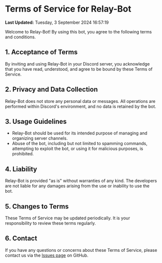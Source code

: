 # Terms of Service for Relay-Bot

**Last Updated:** Tuesday, 3 September 2024 16:57:19

Welcome to Relay-Bot! By using this bot, you agree to the following terms and conditions.

## 1. Acceptance of Terms

By inviting and using Relay-Bot in your Discord server, you acknowledge that you have read, understood, and agree to be bound by these Terms of Service.

## 2. Privacy and Data Collection

Relay-Bot does not store any personal data or messages. All operations are performed within Discord's environment, and no data is retained by the bot.

## 3. Usage Guidelines

- Relay-Bot should be used for its intended purpose of managing and organizing server channels.
- Abuse of the bot, including but not limited to spamming commands, attempting to exploit the bot, or using it for malicious purposes, is prohibited.

## 4. Liability

Relay-Bot is provided "as is" without warranties of any kind. The developers are not liable for any damages arising from the use or inability to use the bot.

## 5. Changes to Terms

These Terms of Service may be updated periodically. It is your responsibility to review these terms regularly.

## 6. Contact

If you have any questions or concerns about these Terms of Service, please contact us via the [Issues page](https://github.com/CaptainCooky/Relay-Bot/issues) on GitHub.
